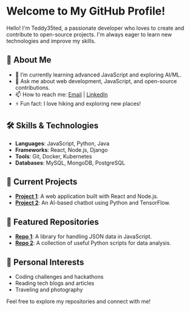 # Welcome to My GitHub Profile!

Hello! I'm Teddy35ted, a passionate developer who loves to create and contribute to open-source projects. I'm always eager to learn new technologies and improve my skills.

## 🚀 About Me
- 🌱 I’m currently learning advanced JavaScript and exploring AI/ML.
- 💬 Ask me about web development, JavaScript, and open-source contributions.
- 📫 How to reach me: [Email](mailto:Teddy35ted@example.com) | [LinkedIn](https://www.linkedin.com/in/Teddy35ted/)
- ⚡ Fun fact: I love hiking and exploring new places!

## 🛠️ Skills & Technologies
- **Languages**: JavaScript, Python, Java
- **Frameworks**: React, Node.js, Django
- **Tools**: Git, Docker, Kubernetes
- **Databases**: MySQL, MongoDB, PostgreSQL

## 📝 Current Projects
- **[Project 1](https://github.com/Teddy35ted/project1)**: A web application built with React and Node.js.
- **[Project 2](https://github.com/Teddy35ted/project2)**: An AI-based chatbot using Python and TensorFlow.

## 🌟 Featured Repositories
- **[Repo 1](https://github.com/Teddy35ted/repo1)**: A library for handling JSON data in JavaScript.
- **[Repo 2](https://github.com/Teddy35ted/repo2)**: A collection of useful Python scripts for data analysis.

## 🎯 Personal Interests
- Coding challenges and hackathons
- Reading tech blogs and articles
- Traveling and photography

Feel free to explore my repositories and connect with me!